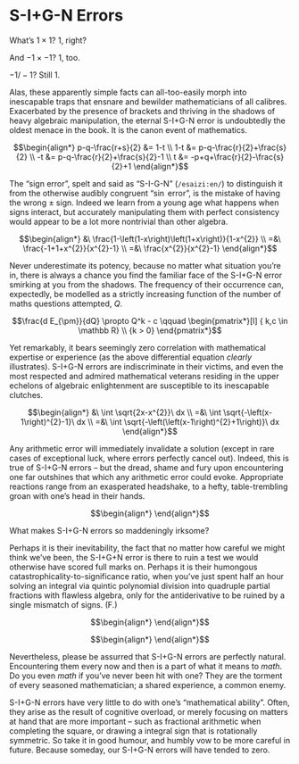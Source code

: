 # S-I+G-N Errors
<!-- #SQUARK live! feat!
| dest = guides/general/sign
| capt = The “semicolon missing” of Mathematics
| index = guides / general
-->

What’s $1 \times 1$? $1$, right?

And $-1 \times -1$? $1$, too.

$-1 / -1$? Still $1$.

Alas, these apparently simple facts can all-too-easily morph into inescapable traps that ensnare and bewilder mathematicians of all calibres. Exacerbated by the presence of brackets and thriving in the shadows of heavy algebraic manipulation, the eternal S-I+G-N error is undoubtedly the oldest menace in the book. It is the canon event of mathematics.

```math
\begin{align*}
  p-q-\frac{r+s}{2} &= 1-t
  \\ 1-t &= p-q-\frac{r}{2}+\frac{s}{2}
  \\ -t &= p-q-\frac{r}{2}+\frac{s}{2}-1
  \\ t &= -p+q+\frac{r}{2}-\frac{s}{2}+1
\end{align*}
```

The “sign error”, spelt and said as “S-I-G-N” (`/esaizi:en/`) to distinguish it from the otherwise audibly congruent “$\sin$ error”, is the mistake of having the wrong $\pm$ sign. Indeed we learn from a young age what happens when signs interact, but accurately manipulating them with perfect consistency would appear to be a lot more nontrivial than other algebra.

```math
\begin{align*}
  &\ \frac{1-\left(1-x\right)\left(1+x\right)}{1-x^{2}}
  \\ =&\ \frac{-1+1+x^{2}}{x^{2}-1}
  \\ =&\ \frac{x^{2}}{x^{2}-1}
\end{align*}
```

Never underestimate its potency, because no matter what situation you’re in, there is always a chance you find the familiar face of the S-I+G-N error smirking at you from the shadows. The frequency of their occurrence can, expectedly, be modelled as a strictly increasing function of the number of maths questions attempted, $Q$.

```math
\frac{d E_{\pm}}{dQ} \propto Q^k - c
  \qquad \begin{pmatrix*}[l]
    { k,c \in \mathbb R} \\
    {k > 0}
  \end{pmatrix*}
```

Yet remarkably, it bears seemingly zero correlation with mathematical expertise or experience (as the above differential equation *clearly* illustrates). S-I+G-N errors are indiscriminate in their victims, and even the most respected and admired mathematical veterans residing in the upper echelons of algebraic enlightenment are susceptible to its inescapable clutches.

```math
\begin{align*}
  &\ \int \sqrt{2x-x^{2}}\ dx
  \\ =&\ \int \sqrt{-\left(x-1\right)^{2}-1}\ dx
  \\ =&\ \int \sqrt{-\left(\left(x-1\right)^{2}+1\right)}\ dx
\end{align*}
```

Any arithmetic error will immediately invalidate a solution (except in rare cases of exceptional luck, where errors perfectly cancel out). Indeed, this is true of S-I+G-N errors – but the dread, shame and fury upon encountering one far outshines that which any arithmetic error could evoke. Appropriate reactions range from an exasperated headshake, to a hefty, table-trembling groan with one’s head in their hands.

```math
\begin{align*}
\end{align*}
```

What makes S-I+G-N errors so maddeningly irksome?

Perhaps it is their inevitability, the fact that no matter how careful we might think we’ve been, the S-I+G+N error is there to ruin a test we would otherwise have scored full marks on. Perhaps it is their humongous catastrophicality-to-significance ratio, when you’ve just spent half an hour solving an integral via quintic polynomial division into quadruple partial fractions with flawless algebra, only for the antiderivative to be ruined by a single mismatch of signs. (F.)

```math
\begin{align*}
\end{align*}
```

<!-- So, how do we avoid them, then? -->

```math
\begin{align*}
\end{align*}
```

Nevertheless, please be assurred that S-I+G-N errors are perfectly natural. Encountering them every now and then is a part of what it means to *math*. Do you even *math* if you’ve never been hit with one? They are the torment of every seasoned mathematician; a shared experience, a common enemy.

S-I+G-N errors have very little to do with one’s “mathematical ability”. Often, they arise as the result of cognitive overload, or merely focusing on matters at hand that are more important – such as fractional arithmetic when completing the square, or drawing a integral sign that is rotationally symmetric. So take it in good humour, and humbly vow to be more careful in future. Because someday, our S-I+G-N errors will have tended to zero.
